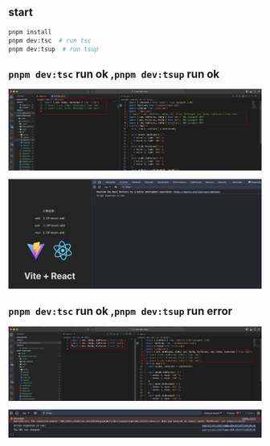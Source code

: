 ## start

```sh
pnpm install
pnpm dev:tsc  # run tsc
pnpm dev:tsup  # run tsup
```

## `pnpm dev:tsc` run ok ,`pnpm dev:tsup` run ok

![alt text](image-1.png)

![alt text](image-3.png)

## `pnpm dev:tsc` run ok ,`pnpm dev:tsup` run error

![alt text](image.png)

![alt text](image-2.png)
